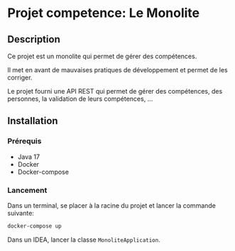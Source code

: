 # Projet competence: Le Monolite

## Description

Ce projet est un monolite qui permet de gérer des compétences.

Il met en avant de mauvaises pratiques de développement et permet de les corriger.

Le projet fourni une API REST qui permet de gérer des compétences, des personnes, la validation de leurs compétences, ...

## Installation

### Prérequis

- Java 17
- Docker
- Docker-compose

### Lancement

Dans un terminal, se placer à la racine du projet et lancer la commande suivante:

```bash
docker-compose up
```

Dans un IDEA, lancer la classe `MonoliteApplication`.

